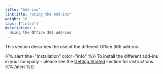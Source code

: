 ```yaml
---
title: "Add-ins"
linkTitle: "Using the Add-ins"
weight: 10
tags: ["intro"]
description: >
  Using the Office 365 add-ins
---
```


This section describes the use of the different Office 365 add-ins.


{{% alert title="Installation" color="info" %}}
To install the different add-ins in your company - please see the [Getting Started](/getting-started/) section for instructions.
{{% /alert %}}

